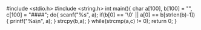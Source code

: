 #include <stdio.h>
#include <string.h>
int main(){
    char a[100], b[100] = "", c[100] = "####";
    do{
        scanf("%s", a);
        if(b[0] == '\0' || a[0] == b[strlen(b)-1]){
            printf("%s\n", a);
        }
        strcpy(b,a);
    } while(strcmp(a,c) != 0);
    return 0;
}
<!---
upputurisrikanth/upputurisrikanth is a ✨ special ✨ repository because its `README.md` (this file) appears on your GitHub profile.
You can click the Preview link to take a look at your changes.
--->
